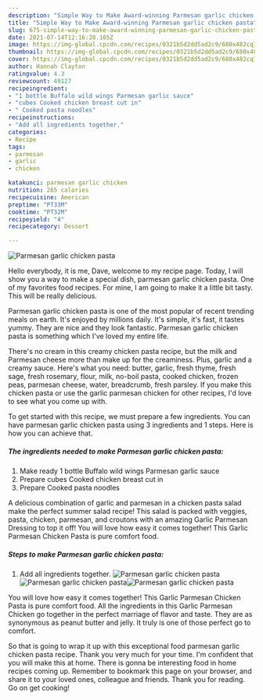 ```yaml
---
description: "Simple Way to Make Award-winning Parmesan garlic chicken pasta"
title: "Simple Way to Make Award-winning Parmesan garlic chicken pasta"
slug: 675-simple-way-to-make-award-winning-parmesan-garlic-chicken-pasta
date: 2021-07-14T12:16:28.105Z
image: https://img-global.cpcdn.com/recipes/0321b5d2dd5ad2c9/680x482cq70/parmesan-garlic-chicken-pasta-recipe-main-photo.jpg
thumbnail: https://img-global.cpcdn.com/recipes/0321b5d2dd5ad2c9/680x482cq70/parmesan-garlic-chicken-pasta-recipe-main-photo.jpg
cover: https://img-global.cpcdn.com/recipes/0321b5d2dd5ad2c9/680x482cq70/parmesan-garlic-chicken-pasta-recipe-main-photo.jpg
author: Hannah Clayton
ratingvalue: 4.3
reviewcount: 49127
recipeingredient:
- "1 bottle Buffalo wild wings Parmesan garlic sauce"
- "cubes Cooked chicken breast cut in"
- " Cooked pasta noodles"
recipeinstructions:
- "Add all ingredients together."
categories:
- Recipe
tags:
- parmesan
- garlic
- chicken

katakunci: parmesan garlic chicken 
nutrition: 265 calories
recipecuisine: American
preptime: "PT33M"
cooktime: "PT32M"
recipeyield: "4"
recipecategory: Dessert

---
```



![Parmesan garlic chicken pasta](https://img-global.cpcdn.com/recipes/0321b5d2dd5ad2c9/680x482cq70/parmesan-garlic-chicken-pasta-recipe-main-photo.jpg)

Hello everybody, it is me, Dave, welcome to my recipe page. Today, I will show you a way to make a special dish, parmesan garlic chicken pasta. One of my favorites food recipes. For mine, I am going to make it a little bit tasty. This will be really delicious.

Parmesan garlic chicken pasta is one of the most popular of recent trending meals on earth. It's enjoyed by millions daily. It's simple, it's fast, it tastes yummy. They are nice and they look fantastic. Parmesan garlic chicken pasta is something which I've loved my entire life.

There&#39;s no cream in this creamy chicken pasta recipe, but the milk and Parmesan cheese more than make up for the creaminess. Plus, garlic and a creamy sauce. Here&#39;s what you need: butter, garlic, fresh thyme, fresh sage, fresh rosemary, flour, milk, no-boil pasta, cooked chicken, frozen peas, parmesan cheese, water, breadcrumb, fresh parsley. If you make this chicken pasta or use the garlic parmesan chicken for other recipes, I&#39;d love to see what you come up with.


To get started with this recipe, we must prepare a few ingredients. You can have parmesan garlic chicken pasta using 3 ingredients and 1 steps. Here is how you can achieve that.

<!--inarticleads1-->

##### The ingredients needed to make Parmesan garlic chicken pasta:

1. Make ready 1 bottle Buffalo wild wings Parmesan garlic sauce
1. Prepare cubes Cooked chicken breast cut in
1. Prepare  Cooked pasta noodles


A delicious combination of garlic and parmesan in a chicken pasta salad make the perfect summer salad recipe! This salad is packed with veggies, pasta, chicken, parmesan, and croutons with an amazing Garlic Parmesan Dressing to top it off! You will love how easy it comes together! This Garlic Parmesan Chicken Pasta is pure comfort food. 

<!--inarticleads2-->

##### Steps to make Parmesan garlic chicken pasta:

1. Add all ingredients together.
<img src="https://img-global.cpcdn.com/steps/6bf99c859245da97/160x128cq70/parmesan-garlic-chicken-pasta-recipe-step-1-photo.jpg" alt="Parmesan garlic chicken pasta"><img src="https://img-global.cpcdn.com/steps/806593a0783cd6a2/160x128cq70/parmesan-garlic-chicken-pasta-recipe-step-1-photo.jpg" alt="Parmesan garlic chicken pasta"><img src="https://img-global.cpcdn.com/steps/6cb0406a7597b934/160x128cq70/parmesan-garlic-chicken-pasta-recipe-step-1-photo.jpg" alt="Parmesan garlic chicken pasta">

You will love how easy it comes together! This Garlic Parmesan Chicken Pasta is pure comfort food. All the ingredients in this Garlic Parmesan Chicken go together in the perfect marriage of flavor and taste. They are as synonymous as peanut butter and jelly. It truly is one of those perfect go to comfort. 

So that is going to wrap it up with this exceptional food parmesan garlic chicken pasta recipe. Thank you very much for your time. I'm confident that you will make this at home. There is gonna be interesting food in home recipes coming up. Remember to bookmark this page on your browser, and share it to your loved ones, colleague and friends. Thank you for reading. Go on get cooking!

